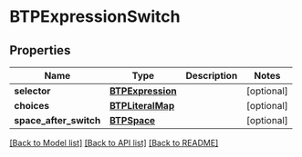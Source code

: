 # BTPExpressionSwitch

## Properties
Name | Type | Description | Notes
------------ | ------------- | ------------- | -------------
**selector** | [**BTPExpression**](BTPExpression.md) |  | [optional] 
**choices** | [**BTPLiteralMap**](BTPLiteralMap.md) |  | [optional] 
**space_after_switch** | [**BTPSpace**](BTPSpace.md) |  | [optional] 

[[Back to Model list]](../README.md#documentation-for-models) [[Back to API list]](../README.md#documentation-for-api-endpoints) [[Back to README]](../README.md)


